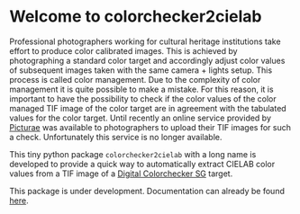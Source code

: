 # Welcome to colorchecker2cielab


<!-- WARNING: THIS FILE WAS AUTOGENERATED! DO NOT EDIT! -->

Professional photographers working for cultural heritage institutions
take effort to produce color calibrated images. This is achieved by
photographing a standard color target and accordingly adjust color
values of subsequent images taken with the same camera + lights setup.
This process is called color management. Due to the complexity of color
management it is quite possible to make a mistake. For this reason, it
is important to have the possibility to check if the color values of the
color managed TIF image of the color target are in agreement with the
tabulated values for the color target. Until recently an online service
provided by [Picturae](https://picturae.com/en/) was available to
photographers to upload their TIF images for such a check. Unfortunately
this service is no longer available.

This tiny python package `colorchecker2cielab` with a long name is
developed to provide a quick way to automatically extract CIELAB color
values from a TIF image of a [Digital Colorchecker
SG](https://www.xrite.com/categories/calibration-profiling/colorchecker-digital-sg)
target.

This package is under development. Documentation can already be found
[here](https://fligt.github.io/colorchecker2cielab/).

